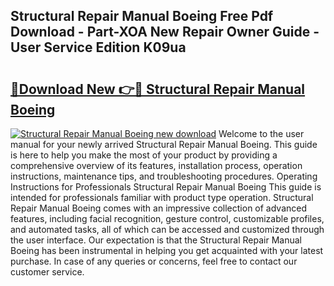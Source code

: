 ## Structural Repair Manual Boeing Free Pdf Download - Part-XOA New Repair Owner Guide - User Service Edition K09ua

# <h2><a href="http://bc57310.oget.top/?id=Structural+Repair+Manual+Boeing">🔗Download New 👉🔴 Structural Repair Manual Boeing</a></h2>

[![Structural Repair Manual Boeing new download](https://i.imgur.com/5g1atiW.png)](http://bc57310.oget.top/?id=Structural+Repair+Manual+Boeing)
Welcome to the user manual for your newly arrived Structural Repair Manual Boeing. This guide is here to help you make the most of your product by providing a comprehensive overview of its features, installation process, operation instructions, maintenance tips, and troubleshooting procedures. Operating Instructions for Professionals Structural Repair Manual Boeing This guide is intended for professionals familiar with product type operation. Structural Repair Manual Boeing comes with an impressive collection of advanced features, including facial recognition, gesture control, customizable profiles, and automated tasks, all of which can be accessed and customized through the user interface. Our expectation is that the Structural Repair Manual Boeing has been instrumental in helping you get acquainted with your latest purchase. In case of any queries or concerns, feel free to contact our customer service.
